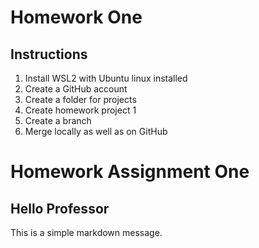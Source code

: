 # Homework One
## Instructions
1. Install WSL2 with Ubuntu linux installed
2. Create a GitHub account
3. Create a folder for projects
4. Create homework project 1
5. Create a branch
6. Merge locally as well as on GitHub

# Homework Assignment One
## Hello Professor
This is a simple markdown message. 

